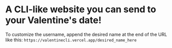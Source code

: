 # **A CLI-like website you can send to your Valentine's date!**

To customize the username, append the desired name at the end of the URL like this: `https://valentinecli.vercel.app/desired_name_here`
